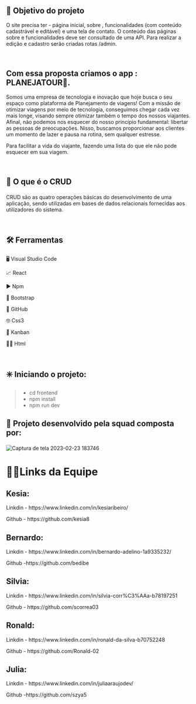<h2>🎯 Objetivo do projeto</h2>
<p> O site precisa ter - página inicial, sobre , funcionalidades (com
conteúdo cadastrável e editável) e uma tela de contato. O conteúdo das páginas sobre e
funcionalidades deve ser consultado de uma API. Para realizar a edição e cadastro
serão criadas rotas /admin.</p> <br>
  
 <h2>Com essa proposta criamos o app : PLANEJATOUR🛬.</h2>
 <p>Somos uma empresa de tecnologia e inovação que hoje busca o seu espaço como plataforma de Planejamento de viagens! Com a missão de otimizar viagens por meio de tecnologia, conseguimos chegar cada vez mais longe, visando sempre otimizar também o tempo dos nossos viajantes. Afinal, não podemos nos esquecer do nosso princípio fundamental: libertar as pessoas de preocupações. Nisso, buscamos proporcionar aos clientes um momento de lazer e pausa na rotina, sem qualquer estresse.</p>
 <p> Para facilitar a vida do viajante, fazendo uma lista do que ele não pode esquecer em sua viagem.</p>
 
<br>
<p><h2>🧾 O que é o CRUD</p></h2>

<p>CRUD são as quatro operações básicas do desenvolvimento de uma aplicação, sendo utilizadas em bases de dados relacionais fornecidas aos utilizadores do sistema.</p><br>


<p><h2>🛠️ Ferramentas</p></h2>

<p>🖥️ Visual Studio Code </p>
<p>📈 React</p>
<p>▶️ Npm </p>
<p>🚀 Bootstrap</p>
<p>🤖 GitHub</p>
<p>🤓 Css3</p>
<p>💬 Kanban </p>
<p>👨‍💻 Html </p>
<br>
<p><h2>✳️ Iniciando o projeto:</p></h2>

>+ cd frontend
>+ npm install
>+ npm run dev

<p><h2>👥 Projeto desenvolvido pela squad composta por:</p></h2>

![Captura de tela 2023-02-23 183746](https://user-images.githubusercontent.com/112557591/221044133-4df48607-279e-446e-95b9-6edd654abb7b.jpg)

<h1>🔗⛹Links da Equipe</h1>


<h2>Kesia:</h2>
<p> Linkdin - https://www.linkedin.com/in/kesiaribeiro/ </p>
<p>Github - https://github.com/kesia8</p>

<h2>Bernardo:</h2>
<p>Linkdin - https://www.linkedin.com/in/bernardo-adelino-1a9335232/ </p>
<p>Github -https://github.com/bedibe </p> 

<h2>Silvia:</h2>
<p>Linkdin - https://www.linkedin.com/in/silvia-corr%C3%AAa-b78197251 <p>
<p>Github - https://github.com/scorrea03</p>

<h2>Ronald:</h2>
<p>Linkdin - https://www.linkedin.com/in/ronald-da-silva-b70752248 </p>
<p>Github - https://github.com/Ronald-02 </p>

<h2>Julia:</h2>
<p>Linkdin - https://www.linkedin.com/in/juliaaraujodev/ </p>
<p>Github -https://github.com/szya5 </p>
